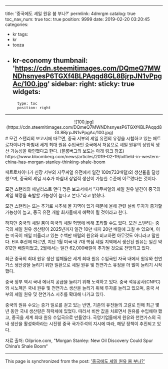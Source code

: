 
---
title: '중국에도 셰일 원유 붐 부나?'
permlink: 4dmrgm
catalog: true
toc_nav_num: true
toc: true
position: 9999
date: 2019-02-20 03:20:45
categories:
- kr
tags:
- kr
- tooza
- kr-economy
thumbnail: 'https://cdn.steemitimages.com/DQmeQ7MWNDhsnyesP6TGXf4BLPAqqd8GL8BjrpJN1vPpgAc/100.jpg'
sidebar:
    right:
        sticky: true
widgets:
    -
        type: toc
        position: right
---


<center>
![100.jpg](https://cdn.steemitimages.com/DQmeQ7MWNDhsnyesP6TGXf4BLPAqqd8GL8BjrpJN1vPpgAc/100.jpg)
</center>
#
모건 스탠리의 보고서에 따르면, 중국 서부의 셰일 유전의 유정을 시험하고 있는 페트로차이나가 마침내 세계 최대 원유 수입국인 중국에서 처음으로 셰일 원유의 상업적 생산 가능성을 확인했다고 한다. (블룸버그의 보도는 아래 링크 참조)
https://www.bloomberg.com/news/articles/2019-02-19/oilfield-in-western-china-has-morgan-stanley-thinking-shale-boom

 페트로차이나가 신장 서부의 지무싸얼 유전에서 일간 100t(733배럴)의 생산율을 달성했으며, 중국의 셰일 시추가 마침내 상업적 생산이 가능한 수준에 이르렀다는 것이다.

​모건 스탠리의 애널리스트 앤디 멍은 보고서에서 "지무싸얼의 셰일 원유 발견이 중국의 셰일 혁명을 촉발할 가능성이 높다고 본다."라고 밝혔다.

​모건 스탠리는 또는 추가로 시추해 볼 지역이 있기 때문에 올해 관련 설비 투자가 증가할 가능성이 높고, 중국 유전 개발 회사들에게 혜택이 될 것이라고 한다.

​하지만 중국의 셰일 붐이 미국의 셰일 혁명에 비해 초라할 수도 있다. 모건 스탠리는 중국의 셰일 원유 생산량이 2025년까지 일간 10만 내지 20만 배럴에 그칠 수 있으며, 이는 미국이 매일 퍼올리고 있는 수백만 배럴의 원유와 비교하면 아무것도 아니라고 말한다. EIA 추산에 따르면, 지난 1월 미국 내 7대 핵심 셰일 지역에서 생산된 원유는 일간 약 812만 배럴이었고, 2월에서는 일간 62,000배럴이 추가될 것으로 전망되고 있다.

​최근 중국의 최대 원유 생산 업체들은 세계 최대 원유 수입국인 자국 내에서 원유와 천연가스 생산량을 늘리기 위한 일환으로 셰일 원유 및 천연가스 유정을 더 많이 늘리기 시작했다. 

​중국 정부 역시 국내 에너지 공급을 늘리기 위해 노력하고 있다. 중국 석유공사(CNPC)와 시노펙은 국내 원유 및 천연가스 생산을 늘리기 위해 투자를 늘리고 있으며, 중국 서부의 셰일 원유 및 천연가스 시추를 확대해 나가고 있다.

중국의 원유 수요는 증가 일로를 걷고 있는 반면, 기존의 유전들의 고갈로 인해 최근 몇 년 동안 국내 생산량은 하락세에 있었다. 따라서 비싼 값을 치르면서 원유를 수입해야 했고, 중국을 세계 최대 원유 수입국으로 만들었다. 국영기업들에게 원유와 천연가스의 국내 생산을 활성화하라는 시진핑 중국 국가주석의 지시에 따라, 해당 정책이 추진되고 있다.

자료 출처: Oilprice.com, "Morgan Stanley: New Oil Discovery Could Spur China’s Shale Boom“

- - -

This page is synchronized from the post: ['중국에도 셰일 원유 붐 부나?'](https://steemit.com/@pius.pius/4dmrgm)
